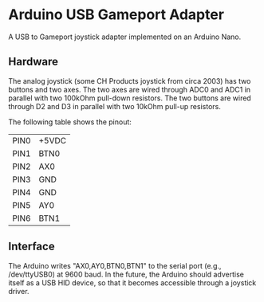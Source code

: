 # Arduino USB Gameport Adapter
A USB to Gameport joystick adapter implemented on an Arduino Nano.

## Hardware
The analog joystick (some CH Products joystick from circa 2003) has two buttons and two axes. The two axes are wired through ADC0 and ADC1 in parallel with two 100kOhm pull-down resistors. The two buttons are wired through D2 and D3 in parallel with two 10kOhm pull-up resistors.

The following table shows the pinout:
<table>
  <tr><td>PIN0</td><td>+5VDC</td></tr>
  <tr><td>PIN1</td><td>BTN0</td></tr>
  <tr><td>PIN2</td><td>AX0</td></tr>
  <tr><td>PIN3</td><td>GND</td></tr>
  <tr><td>PIN4</td><td>GND</td></tr>
  <tr><td>PIN5</td><td>AY0</td></tr>
  <tr><td>PIN6</td><td>BTN1</td></tr>
</table>

## Interface
The Arduino writes "AX0,AY0,BTN0,BTN1" to the serial port (e.g., /dev/ttyUSB0) at 9600 baud. In the future, the Arduino should advertise itself as a USB HID device, so that it becomes accessible through a joystick driver.
